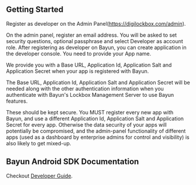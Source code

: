 ## Getting Started

Register as developer on the Admin Panel(https://digilockbox.com/admin).

On the admin panel, register an email address. You will be asked to set security questions, optional passphrase and select Developer as account role. After registering as developer on Bayun, you can create application in the developer console. You need to provide your App name. 

We provide you with a Base URL, Application Id, Application Salt and Application Secret when your app is registered with Bayun.

The Base URL, Application Id, Application Salt and Application Secret will be needed along with the other authentication information when you authenticate with Bayun's Lockbox Management Server to use Bayun features.

These should be kept secure. You MUST register every new app with Bayun, and use a different Application Id, Application Salt and Application Secret for every app. Otherwise the data security of your apps will potentially be compromised, and the admin-panel functionality of different apps (used as a dashboard by enterprise admins for control and visibility) is also likely to get mixed-up.


## Bayun Android SDK Documentation

Checkout [Developer Guide](https://bayun.gitbook.io/bayuncoresdk-android/).



